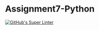 # Assignment7-Python

[![GitHub's Super Linter](https://github.com/crestel-ong/Assignment7-Python//workflows/GitHub's%20Super%20Linter/badge.svg)](https://github.com/crestel-ong/Assignment7-Python//actions)
